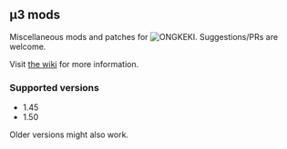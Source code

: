 ## µ3 mods

Miscellaneous mods and patches for ![ONGKEKI](Assets/ongkeki.png). Suggestions/PRs are welcome.

Visit [the wiki](https://gitea.tendokyu.moe/akanyan/mu3-mods/wiki) for more information.

### Supported versions
- 1.45
- 1.50

Older versions might also work.